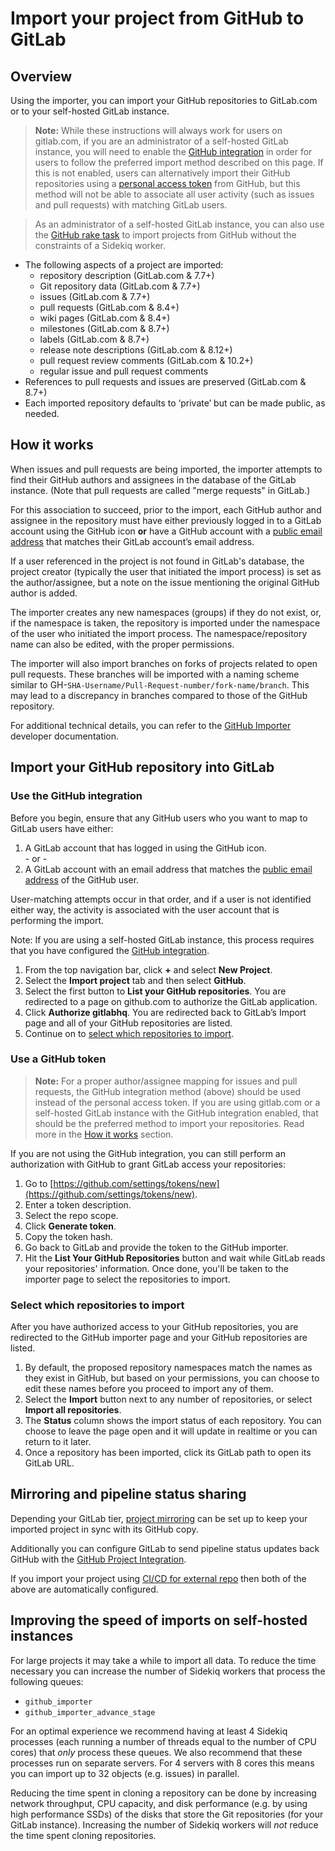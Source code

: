 # Import your project from GitHub to GitLab

## Overview

Using the importer, you can import your GitHub repositories to GitLab.com or to your self-hosted GitLab instance.

>**Note:** While these instructions will always work for users on gitlab.com, if you are an administrator of a self-hosted GitLab instance, you will need to enable the [GitHub integration](https://docs.gitlab.com/ee/integration/github.html) in order for users to follow the preferred import method described on this page. If this is not enabled, users can alternatively import their GitHub repositories using a [personal access token](https://docs.gitlab.com/ee/user/project/import/github.html#authorize-access-to-your-repositories-using-a-personal-access-token) from GitHub, but this method will not be able to associate all user activity (such as issues and pull requests) with matching GitLab users. 

>As an administrator of a self-hosted GitLab instance, you can also use the [GitHub rake task](https://docs.gitlab.com/ee/administration/raketasks/github_import.html) to import projects from GitHub without the constraints of a Sidekiq worker.

* The following aspects of a project are imported:
    * repository description (GitLab.com & 7.7+)
    * Git repository data (GitLab.com & 7.7+)
    * issues (GitLab.com & 7.7+)
    * pull requests (GitLab.com & 8.4+)
    * wiki pages (GitLab.com & 8.4+)
    * milestones (GitLab.com & 8.7+)
    * labels (GitLab.com & 8.7+)
    * release note descriptions (GitLab.com & 8.12+)
    * pull request review comments (GitLab.com & 10.2+)
    * regular issue and pull request comments
* References to pull requests and issues are preserved (GitLab.com & 8.7+)
* Each imported repository defaults to ‘private’ but can be made public, as needed.

## How it works 

When issues and pull requests are being imported, the importer attempts to find their GitHub authors and assignees in the database of the GitLab instance. (Note that pull requests are called "merge requests" in GitLab.)

For this association to succeed, prior to the import, each GitHub author and assignee in the repository must have either previously logged in to a GitLab account using the GitHub icon **or** have a GitHub account with a [public email address](https://help.github.com/articles/setting-your-commit-email-address-on-github/) that matches their GitLab account’s email address.

If a user referenced in the project is not found in GitLab's database, the project creator (typically the user that initiated the import process) is set as the author/assignee, but a note on the issue mentioning the original GitHub author is added.

The importer creates any new namespaces (groups) if they do not exist, or, if the namespace is taken, the repository is imported under the namespace of the user who initiated the import process. The namespace/repository name can also be edited, with the proper permissions.

The importer will also import branches on forks of projects related to open pull requests. These branches will be imported with a naming scheme similar to GH-`SHA-Username/Pull-Request-number/fork-name/branch`. This may lead to a discrepancy in branches compared to those of the GitHub repository.

For additional technical details, you can refer to the [GitHub Importer][gh-import-dev-docs] developer documentation.

## Import your GitHub repository into GitLab 

### Use the GitHub integration

Before you begin, ensure that any GitHub users who you want to map to GitLab users have either:
1. A GitLab account that has logged in using the GitHub icon.  
\- or -
2. A GitLab account with an email address that matches the [public email address](https://help.github.com/articles/setting-your-commit-email-address-on-github/) of the GitHub user.

User-matching attempts occur in that order, and if a user is not identified either way, the activity is associated with the user account that is performing the import.

Note: If you are using a self-hosted GitLab instance, this process requires that you have configured the [GitHub integration][gh-import].

1. From the top navigation bar, click **+** and select **New Project**.
2. Select the **Import project** tab and then select **GitHub**.
3. Select the first button to **List your GitHub repositories**. You are redirected to a page on github.com to authorize the GitLab application.
4. Click **Authorize gitlabhq**. You are redirected back to GitLab’s Import page and all of your GitHub repositories are listed.
5. Continue on to [select which repositories to import](#select-which-repositories-to-import).

### Use a GitHub token 

>**Note:** For a proper author/assignee mapping for issues and pull requests, the GitHub integration method (above) should be used instead of the personal access token. If you are using gitlab.com or a self-hosted GitLab instance with the GitHub integration enabled, that should be the preferred method to import your repositories. Read more in the [How it works](#how-it-works) section.

If you are not using the GitHub integration, you can still perform an authorization with GitHub to grant GitLab access your repositories:

1. Go to [https://github.com/settings/tokens/new](https://github.com/settings/tokens/new).
2. Enter a token description.
3. Select the repo scope.
4. Click **Generate token**.
5. Copy the token hash.
6. Go back to GitLab and provide the token to the GitHub importer.
7. Hit the **List Your GitHub Repositories** button and wait while GitLab reads your repositories' information. Once done, you'll be taken to the importer page to select the repositories to import.

### Select which repositories to import 

After you have authorized access to your GitHub repositories, you are redirected to the GitHub importer page and your GitHub repositories are listed.

1. By default, the proposed repository namespaces match the names as they exist in GitHub, but based on your permissions, you can choose to edit these names before you proceed to import any of them.
2. Select the **Import** button next to any number of repositories, or select **Import all repositories**.
3. The **Status** column shows the import status of each repository. You can choose to leave the page open and it will update in realtime or you can return to it later.
4. Once a repository has been imported, click its GitLab path to open its GitLab URL.

## Mirroring and pipeline status sharing

Depending your GitLab tier, [project mirroring](../../../workflow/repository_mirroring.md) can be set up to keep your imported project in sync with its GitHub copy.

Additionally you can configure GitLab to send pipeline status updates back GitHub with the [GitHub Project Integration](../integrations/github.md).

If you import your project using [CI/CD for external repo](../../../ci/ci_cd_for_external_repos/) then both of the above are automatically configured.

## Improving the speed of imports on self-hosted instances 

For large projects it may take a while to import all data. To reduce the time necessary you can increase the number of Sidekiq workers that process the following queues:

* `github_importer`
* `github_importer_advance_stage`

For an optimal experience we recommend having at least 4 Sidekiq processes (each running a number of threads equal to the number of CPU cores) that *only* process these queues. We also recommend that these processes run on separate servers. For 4 servers with 8 cores this means you can import up to 32 objects (e.g. issues) in parallel.

Reducing the time spent in cloning a repository can be done by increasing network throughput, CPU capacity, and disk performance (e.g. by using high performance SSDs) of the disks that store the Git repositories (for your GitLab instance). Increasing the number of Sidekiq workers will *not* reduce the time spent cloning repositories.

[gh-import]: ../../../integration/github.md "GitHub integration"
[gh-rake]: ../../../administration/raketasks/github_import.md "GitHub rake task"
[gh-integration]: #authorize-access-to-your-repositories-using-the-github-integration
[gh-token]: #authorize-access-to-your-repositories-using-a-personal-access-token
[gh-import-dev-docs]: ../../../development/github_importer.md "Working with the GitHub importer"
